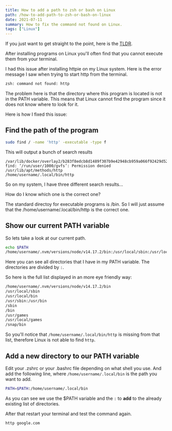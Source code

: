 ```yaml
---
title: How to add a path to zsh or bash on Linux
path: /how-to-add-path-to-zsh-or-bash-on-linux
date: 2021-07-11
summary: How to fix the command not found on Linux.
tags: ["Linux"]
---
```


If you just want to get straight to the point, here is the [TLDR](#1).

After installing programs on Linux you'll often find that you cannot execute them from your terminal.

I had this issue after installing httpie on my Linux system. Here is the error message I saw when trying to start
http from the terminal.

```bash
zsh: command not found: http
```

The problem here is that the directory where this program is located is not in the PATH variable. This means that
Linux cannot find the program since it does not know where to look for it.

Here is how I fixed this issue:

## Find the path of the program

```bash
sudo find / -name 'http' -executable -type f
```

This will output a bunch of search results
```
/var/lib/docker/overlay2/b283f8edcb8d1489f307b9e42948cb959a066f92429d526922fd2ec34555bf7e/diff/usr/lib/apt/methods/http
find: ‘/run/user/1000/gvfs’: Permission denied
/usr/lib/apt/methods/http
/home/username/.local/bin/http
```

So on my system, I have three different search results...

How do I know which one is the correct one?

The standard directoy for executable programs is /bin. So I will just
assume that the /home/username/.local/bin/http is the correct one.

## Show our current PATH variable 

So lets take a look at our current path.

```bash
echo $PATH
/home/username/.nvm/versions/node/v14.17.2/bin:/usr/local/sbin:/usr/local/bin:/usr/sbin:/usr/bin:/sbin:/bin:/usr/games:/usr/local/games:/snap/bin
```

Here you can see all directories that I have in my PATH variable. The directories are divided by `:`.

So here is the full list displayed in an more eye friendly way:

```bash
/home/username/.nvm/versions/node/v14.17.2/bin
/usr/local/sbin
/usr/local/bin
/usr/sbin:/usr/bin
/sbin
/bin
/usr/games
/usr/local/games
/snap/bin
```

So you'll notice that `/home/username/.local/bin/http` is missing from that list, therefore Linux is not able to find `http`.

## Add a new directory to our PATH variable
<div id="1"></div>

Edit your .zshrc or your .bashrc file depending on what shell you use. And add the following line, where `/home/username/.local/bin` is the path you want to add.

```bash
PATH=$PATH:/home/username/.local/bin
```

As you can see we use the $PATH variable and the `:` to **add** to the already existing list of directories.

After that restart your terminal and test the command again.

```bash
http google.com
```
